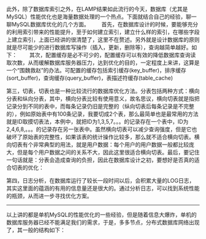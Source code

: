 此外，除了数据库索引之外，在LAMP结果如此流行的今天，数据库（尤其是MySQL）性能优化也是海量数据处理的一个热点。下面就结合自己的经验，聊一聊MySQL数据库优化的几个方面。
　　首先，在数据库设计的时候，要能够充分的利用索引带来的性能提升，至于如何建立索引，建立什么样的索引，在哪些字段上建立索引，上面已经讲的很清楚了，这里不在赘述。另外就是设计数据库的原则就是尽可能少的进行数据库写操作（插入，更新，删除等），查询越简单越好。如下：
　　其次，配置缓存是必不可少的，配置缓存可以有效的降低数据库查询读取次数，从而缓解数据库服务器压力，达到优化的目的，一定程度上来讲，这算是一个“围魏救赵”的办法。可配置的缓存包括索引缓存(key_buffer)，排序缓存(sort_buffer)，查询缓存(query_buffer)，表描述符缓存(table_cache)

第三，切表，切表也是一种比较流行的数据库优化方法。分表包括两种方式：横向分表和纵向分表，其中，横向分表比较有使用意义，故名思议，横向切表就是指把记录分到不同的表中，而每条记录仍旧是完整的（纵向切表后每条记录是不完整的），例如原始表中有100条记录，我要切成2个表，那么最简单也是最常用的方法就是ID取摸切表法，本例中，就把ID为1,3,5,7。。。的记录存在一个表中，ID为2,4,6,8,。。。的记录存在另一张表中。虽然横向切表可以减少查询强度，但是它也破坏了原始表的完整性，如果该表的统计操作比较多，那么就不适合横向切表。横向切表有个非常典型的用法，就是用户数据：每个用户的用户数据一般都比较庞大，但是每个用户数据之间的关系不大，因此这里很适合横向切表。最后，要记住一句话就是：分表会造成查询的负担，因此在数据库设计之初，要想好是否真的适合切表的优化：

第四，日志分析，在数据库运行了较长一段时间以后，会积累大量的LOG日志，其实这里面的蕴涵的有用的信息量还是很大的。通过分析日志，可以找到系统性能的瓶颈，从而进一步寻找优化方案。

-------------



以上讲的都是单机MySQL的性能优化的一些经验，但是随着信息大爆炸，单机的数据库服务器已经不能满足我们的需求，于是，多多节点，分布式数据库网络出现了，其一般的结构如下：